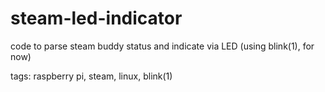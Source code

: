 # steam-led-indicator
code to parse steam buddy status and indicate via LED (using blink(1), for now)

tags: raspberry pi, steam, linux, blink(1)
